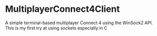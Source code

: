 # MultiplayerConnect4Client
A simple terminal-based multiplayer Connect 4 using the WinSock2 API. This is my first try at using sockets especially in C 

